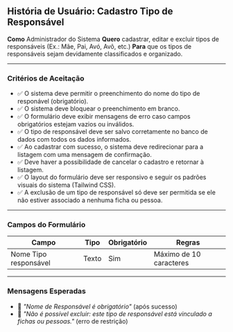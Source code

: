 ## História de Usuário: Cadastro Tipo de Responsável

**Como** Administrador do Sistema 
**Quero** cadastrar, editar e excluir tipos de responsáveis (Ex.: Mãe, Pai, Avó, Avô, etc.) 
**Para** que os tipos de responsáveis sejam devidamente classificados e organizado.

---

### Critérios de Aceitação

- ✅ O sistema deve permitir o preenchimento do nome do tipo de responável (obrigatório).
- ✅ O sistema deve bloquear o preenchimento em branco.
- ✅ O formulário deve exibir mensagens de erro caso campos obrigatórios estejam vazios ou inválidos. 
- ✅ O tipo de responsável deve ser salvo corretamente no banco de dados com todos os dados informados.  
- ✅ Ao cadastrar com sucesso, o sistema deve redirecionar para a listagem com uma mensagem de confirmação.
- ✅ Deve haver a possibilidade de cancelar o cadastro e retornar à listagem.
- ✅ O layout do formulário deve ser responsivo e seguir os padrões visuais do sistema (Tailwind CSS).  
- ✅ A exclusão de um tipo de responsável só deve ser permitida se ele não estiver associado a nenhuma ficha ou pessoa. 

---

### Campos do Formulário

| Campo              | Tipo       | Obrigatório | Regras                                                   |
|--------------------|------------|-------------|-----------------------------------------------------------|
| Nome Tipo responsável| Texto      | Sim         | Máximo de 10 caracteres                                  |

---

### Mensagens Esperadas

- 💬 *"Nome de Responsável é obrigatório"* (após sucesso)
- 💬 *"Não é possível excluir: este tipo de responsável está vinculado a fichas ou pessoas."* (erro de restrição)